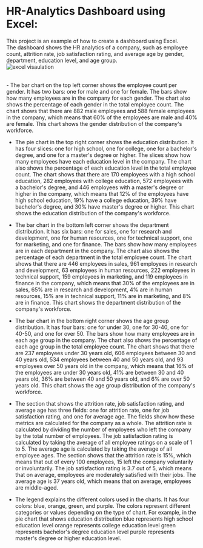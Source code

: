 # HR-Analytics Dashboard using Excel:
This project is an example of how to create a dashboard using Excel. <br>The dashboard shows the HR analytics of a company, such as employee count, attrition rate, job satisfaction rating, and average age by gender, department, education level, and age group.<br>
![excel visaulation](https://github.com/sherifRoshdy/HR-Analytics/assets/77529268/c8437637-b61c-4e0d-b372-e7130a1046be)


<br>
- The bar chart on the top left corner shows the employee count per gender. It has two bars: one for male and one for female. The bars show how many employees are in the company for each gender. The chart also shows the percentage of each gender in the total employee count. The chart shows that there are 882 male employees and 588 female employees in the company, which means that 60% of the employees are male and 40% are female. This chart shows the gender distribution of the company's workforce.<br>

- The pie chart in the top right corner shows the education distribution. It has four slices: one for high school, one for college, one for a bachelor's degree, and one for a master's degree or higher. The slices show how many employees have each education level in the company. The chart also shows the percentage of each education level in the total employee count. The chart shows that there are 170 employees with a high school education, 282 employees with college education, 572 employees with a bachelor's degree, and 446 employees with a master's degree or higher in the company, which means that 12% of the employees have high school education, 19% have a college education, 39% have bachelor's degree, and 30% have master's degree or higher. This chart shows the education distribution of the company's workforce. <br>

- The bar chart in the bottom left corner shows the department distribution. It has six bars: one for sales, one for research and development, one for human resources, one for technical support, one for marketing, and one for finance. The bars show how many employees are in each department in the company. The chart also shows the percentage of each department in the total employee count. The chart shows that there are 446 employees in sales, 961 employees in research and development, 63 employees in human resources, 222 employees in technical support, 159 employees in marketing, and 119 employees in finance in the company, which means that 30% of the employees are in sales, 65% are in research and development, 4% are in human resources, 15% are in technical support, 11% are in marketing, and 8% are in finance. This chart shows the department distribution of the company's workforce. <br>

- The bar chart in the bottom right corner shows the age group distribution. It has four bars: one for under 30, one for 30-40, one for 40-50, and one for over 50. The bars show how many employees are in each age group in the company. The chart also shows the percentage of each age group in the total employee count. The chart shows that there are 237 employees under 30 years old, 606 employees between 30 and 40 years old, 534 employees between 40 and 50 years old, and 93 employees over 50 years old in the company, which means that 16% of the employees are under 30 years old, 41% are between 30 and 40 years old, 36% are between 40 and 50 years old, and 6% are over 50 years old. This chart shows the age group distribution of the company's workforce. <br>

- The section that shows the attrition rate, job satisfaction rating, and average age has three fields: one for attrition rate, one for job satisfaction rating, and one for average age. The fields show how these metrics are calculated for the company as a whole. The attrition rate is calculated by dividing the number of employees who left the company by the total number of employees. The job satisfaction rating is calculated by taking the average of all employee ratings on a scale of 1 to 5. The average age is calculated by taking the average of all employee ages. The section shows that the attrition rate is 15%, which means that out of every 100 employees, 15 left the company voluntarily or involuntarily. The job satisfaction rating is 3.7 out of 5, which means that on average, employees are moderately satisfied with their jobs. The average age is 37 years old, which means that on average, employees are middle-aged. <br>
- The legend explains the different colors used in the charts. It has four colors: blue, orange, green, and purple. The colors represent different categories or values depending on the type of chart. For example, in the pie chart that shows education distribution blue represents high school education level orange represents college education level green represents bachelor's degree education level purple represents master's degree or higher education level.

